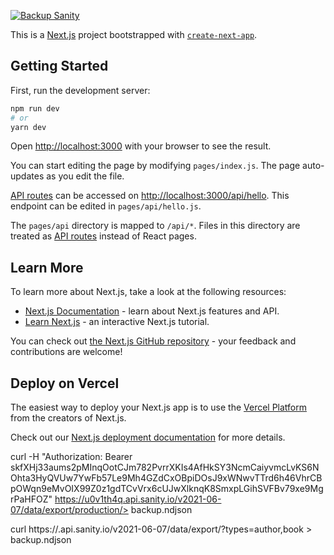 [![Backup Sanity](https://github.com/shikhar13012001/prod-temp-setup/actions/workflows/backup-sanity.yaml/badge.svg)](https://github.com/shikhar13012001/prod-temp-setup/actions/workflows/backup-sanity.yaml)

This is a [Next.js](https://nextjs.org/) project bootstrapped with [`create-next-app`](https://github.com/vercel/next.js/tree/canary/packages/create-next-app).

## Getting Started

First, run the development server:

```bash
npm run dev
# or
yarn dev
```

Open [http://localhost:3000](http://localhost:3000) with your browser to see the result.

You can start editing the page by modifying `pages/index.js`. The page auto-updates as you edit the file.

[API routes](https://nextjs.org/docs/api-routes/introduction) can be accessed on [http://localhost:3000/api/hello](http://localhost:3000/api/hello). This endpoint can be edited in `pages/api/hello.js`.

The `pages/api` directory is mapped to `/api/*`. Files in this directory are treated as [API routes](https://nextjs.org/docs/api-routes/introduction) instead of React pages.

## Learn More

To learn more about Next.js, take a look at the following resources:

- [Next.js Documentation](https://nextjs.org/docs) - learn about Next.js features and API.
- [Learn Next.js](https://nextjs.org/learn) - an interactive Next.js tutorial.

You can check out [the Next.js GitHub repository](https://github.com/vercel/next.js/) - your feedback and contributions are welcome!

## Deploy on Vercel

The easiest way to deploy your Next.js app is to use the [Vercel Platform](https://vercel.com/new?utm_medium=default-template&filter=next.js&utm_source=create-next-app&utm_campaign=create-next-app-readme) from the creators of Next.js.

Check out our [Next.js deployment documentation](https://nextjs.org/docs/deployment) for more details.

curl -H "Authorization: Bearer skfXHj33aums2pMInqOotCJm782PvrrXKIs4AfHkSY3NcmCaiyvmcLvKS6NOhta3HyQVUw7YwFb57Le9Mh4GZdCxOBpiDOsJ9xWNwvTTrd6h46VhrCBpOWqn9eMvOIX99Z0z1gdTCvVrx6cUJwXlknqK8SmxpLGihSVFBv79xe9MgrPaHFOZ" https://u0v1th4q.api.sanity.io/v2021-06-07/data/export/production/> backup.ndjson

curl https://<projectId>.api.sanity.io/v2021-06-07/data/export/<dataset>?types=author,book > backup.ndjson